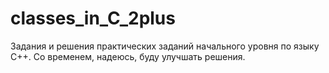 # classes_in_C_2plus
Задания и решения практических заданий начального уровня по языку С++.
Со временем, надеюсь, буду улучшать решения.
